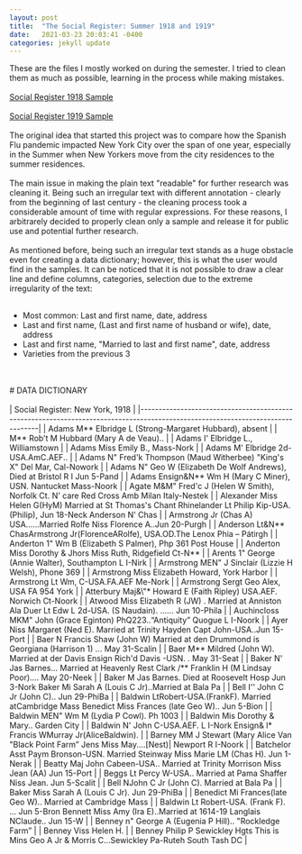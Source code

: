 ```yaml
---
layout: post
title:  "The Social Register: Summer 1918 and 1919"
date:   2021-03-23 20:03:41 -0400
categories: jekyll update
---
```

These are the files I mostly worked on during the semester. I tried to clean them as much as possible, learning in the process while making mistakes.
<br>
<br>
[Social Register 1918 Sample](https://github.com/comp-methods-fsu-2021/computational_methods_sp21/blob/main/social_register_1918_sample.txt)
<br>
<br>
[Social Register 1919 Sample](https://github.com/comp-methods-fsu-2021/computational_methods_sp21/blob/main/social_register_1919.txt)
<br>
<br>
The original idea that started this project was to compare how the Spanish Flu pandemic impacted New York City over the span of one year, especially in the Summer when New Yorkers move from the city residences to the summer residences. 
<br>
<br>
The main issue in making the plain text "readable" for further research was cleaning it. Being such an irregular text with different annotation - clearly from the beginning of last century - the cleaning process took a considerable amount of time with regular expressions. For these reasons, I arbitrarely decided to properly clean only a sample and release it for public use and potential further research.
<br>
<br>
As mentioned before, being such an irregular text stands as a huge obstacle even for creating a data dictionary; however, this is what the user would find in the samples. It can be noticed that it is not possible to draw a clear line and define columns, categories, selection due to the extreme irregularity of the text:
<br>
<br>
* Most common: Last and first name, date, address
* Last and first name, (Last and first name of husband or wife), date, address 
* Last and first name, "Married to last and first name", date, address
* Varieties from the previous 3
<br>
<br>
# DATA DICTIONARY
<br>
<br>
| Social Register: New York, 1918																								 |
|--------------------------------------------------------------------------------------------------------------------------------|
| Adams M** Elbridge L (Strong-Margaret Hubbard), absent 																		 |
| M** Rob’t M Hubbard (Mary A de Veau).. 																						 |
| Adams I' Elbridge L., Williamstown  																							 |
| Adams Miss Emily B., Mass-Nork  																								 |
| Adams M' Elbridge 2d-USA.AmC.AEF.. 																							 |
| Adams N" Fred'k Thompson (Maud Witherbee) "King's X" Del Mar, Cal-Nowork 														 |
| Adams N" Geo W (Elizabeth De Wolf Andrews), Died at Bristol R I Jun 5-Pand 													 |
| Adams Ensign&N** Wm H (Mary C Miner), USN. Nantucket Mass-Noork 																 |
| Agate M&M" Fred'c J (Helen W Smith), Norfolk Ct. N' care Red Cross Amb Milan Italy-Nestek 									 |
| Alexander Miss Helen G(HyM) Married at St Thomas's Chant Rhinelander Lt Philip Kip-USA. (Philip), Jun 18-Neck Anderson N' Chas |
| Armstrong Jr (Chas A) USA......Married Rolfe Niss Florence A..Jun 20-Purgh 													 |
| Anderson Lt&N** ChasArmstrong Jr(FlorenceARolfe), USA.OD.The Lenox Phia – Pátirgh 											 |
| Anderton 1" Wm B (Elizabeth S Palmer), Php 361 Post House 																	 |
| Anderton Miss Dorothy & Jhors Miss Ruth, Ridgefield Ct-N** 																	 |
| Arents 1" George (Annie Walter), Southampton L I-Nirk 																		 |
| Armstrong MEN" J Sinclair (Lizzie H Welsh), Phone 369 																		 |
| Armstrong Miss Elizabeth Howard, York Harbor 																					 |
| Armstrong Lt Wm, C-USA.FA.AEF Me-Nork 																						 |
| Armstrong Sergt Geo Alex, USA FA 954 York 																					 |
| Atterbury Maj&\"* Howard E (Faith Ripley) USA.AEF. Norwich Ct-Noork 															 |
| Atwood Miss Elizabeth R (JW) . Married at Anniston Ala Duer Lt Edw L 2d-USA. (S Naudain). ...... Jun 10-Phila 				 |
| Auchincloss MKM" John (Grace Eginton) PhQ223..“Antiquity” Quogue L I-Noork 													 |
| Ayer Niss Margaret (Ned E). Married at Trinity Hayden Capt John-USA..Jun 15-Port 												 |
| Baer N Francis Shaw (John W) Married at den Drummond is Georgiana (Harrison 1) ... May 31-Scalin 								 |
| Baer M** Mildred (John W). Married at der Davis Ensign Rich'd Davis -USN. . May 31-Seat 										 |
| Baker N' Jas Barnes... Married at Heavenly Rest Clark /** Franklin H (M Lindsay Poor).... May 20-Neek 						 |
| Baker M Jas Barnes. Died at Roosevelt Hosp Jun 3-Nork Baker Mi Sarah A (Louis C Jr)..Married at Bala Pa 						 |
| Bell I'' John C Jr (John C).. Jun 29-PhiBa 																					 |
| Baldwin LtRobert-USA.(FrankF). Married atCambridge Mass Benedict Miss Frances (late Geo W).. Jun 5-Bion 						 |
| Baldwin MEN" Wm M (Lydia P Cowl). Ph 1003 																					 |
| Baldwin Mis Dorothy & Mary.. Garden City 																						 |
| Baldwin N' John C-USA.AEF. L I-Nork Ensign& l* Francis WMurray Jr(AliceBaldwin). 												 |
| Barney MM J Stewart (Mary Alice Van "Black Point Farm” Jens Miss May....[Nest)| Newport R I-Noork 							 |
| Batchelor Asst Paym Bronson-USN. Married Steinway Miss Marie LM (Chas H). Jun 1-Nerak 										 |
| Beatty Maj John Cabeen-USA.. Married at Trinity Morrison Miss Jean (AA) Jun 15-Port 											 |
| Beggs Lt Percy W-USA.. Married at Pama Shaffer Niss Jean. Jun 5-Scalit 														 |
| Bell NJohn C Jr (John C). Married at Bala Pa 																					 |
| Baker Miss Sarah A (Louis C Jr). Jun 29-PhiBa 																				 |
| Benedict Mi Frances(late Geo W).. Married at Cambridge Mass 																	 |
| Baldwin Lt Robert-USA. (Frank F). ... Jun 5-Bron Bennett Miss Amy (Ira E)..Married at 1614-19 Langlais NClaude.. Jun 15-W 	 |
| Benney n" George A (Eugenia P Hill).. "Rockledge Farm” 																		 |
| Benney Viss Helen H. 																											 |
| Benney Philip P Sewickley Hgts This is Mins Geo A Jr & Morris C...Sewickley Pa-Ruteh South Tash DC 							 |